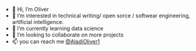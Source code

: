 - 👋 Hi, I’m Oliver
- 👀 I’m interested in technical writing/ open sorce / softwear engineering, artificial intelligence.
- 🌱 I’m currently learning data science
- 💞️ I’m looking to collaborate on more projects
- 📫 you can reach me [@AladiOliver1](https://twitter.com/AladiOliver1)

<!---
youngwitty/youngwitty is a ✨ special ✨ repository because its `README.md` (this file) appears on your GitHub profile.
You can click the Preview link to take a look at your changes.
--->
